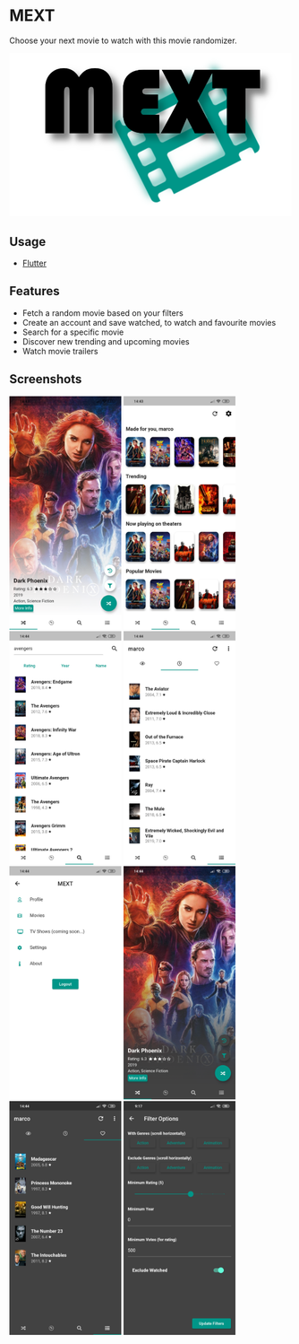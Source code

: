 # MEXT

Choose your next movie to watch with this movie randomizer.

![MEXT](assets/img/mext_logo_NB.png)

## Usage

- [Flutter](https://flutter.dev/docs/get-started/install)

## Features

- Fetch a random movie based on your filters
- Create an account and save watched, to watch and favourite movies
- Search for a specific movie
- Discover new trending and upcoming movies
- Watch movie trailers

## Screenshots

<p float="left">
<img src="screenshots/Screenshot_2019-07-04-14-43-47-166_com.example.next_movie.png" width="200"/>
<img src="screenshots/Screenshot_2019-07-04-14-43-56-902_com.example.next_movie.png" width="200"/>
<img src="screenshots/Screenshot_2019-07-04-14-44-05-357_com.example.next_movie.png" width="200"/>
<img src="screenshots/Screenshot_2019-07-04-14-44-19-031_com.example.next_movie.png" width="200"/>
<img src="screenshots/Screenshot_2019-07-04-14-44-25-262_com.example.next_movie.png" width="200"/>
<img src="screenshots/Screenshot_2019-07-04-14-44-40-292_com.example.next_movie.png" width="200"/>
<img src="screenshots/Screenshot_2019-07-04-14-44-48-911_com.example.next_movie.png" width="200"/>
<img src="screenshots/Screenshot_2019-07-05-09-17-44-515_io.mrcoalp.mext.png" width="200"/>
</p>